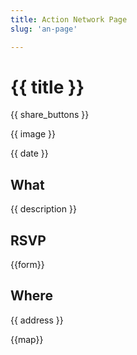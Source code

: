 ```yaml
---
title: Action Network Page
slug: 'an-page'

---
```

# {{ title }}

{{ share_buttons }}

{{ image }}

{{ date }}

## What

{{ description }}

## RSVP

{{form}}

## Where

{{ address }}

{{map}}
